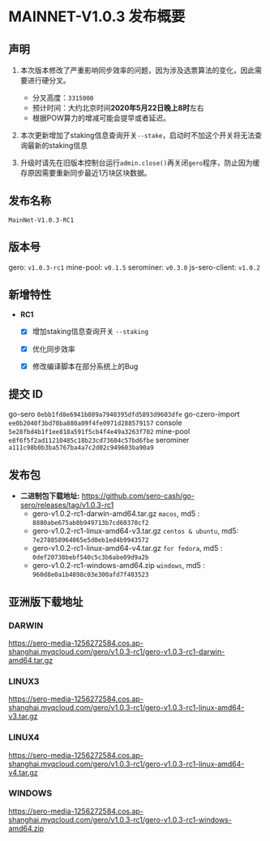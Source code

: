 # MAINNET-V1.0.3 发布概要

## 声明

1. 本次版本修改了严重影响同步效率的问题，因为涉及选票算法的变化，因此需要进行硬分叉。
   * 分叉高度：`3315000`
   * 预计时间：大约北京时间**2020年5月22日晚上8时**左右
   * 根据POW算力的增减可能会提早或者延迟。

2. 本次更新增加了staking信息查询开关`--stake`，启动时不加这个开关将无法查询最新的staking信息

3. 升级时请先在旧版本控制台运行`admin.close()`再关闭`gero`程序，防止因为缓存原因需要重新同步最近1万块区块数据。


## 发布名称

`MainNet-V1.0.3-RC1`



## 版本号

gero:                `v1.0.3-rc1`
mine-pool:      `v0.1.5`
serominer:      `v0.3.0`
js-sero-client:  `v1.0.2`



## 新增特性

* **RC1**
  - [x] 增加staking信息查询开关 `--staking`
  - [x] 优化同步效率
  - [x] 修改编译脚本在部分系统上的Bug


## 提交 ID

go-sero                    `0ebb1fd8e6941b089a7940395dfd5893d9603dfe`
go-czero-import     `ee0b2040f3bd70ba880a09f4fe0971d288579157` 
console                  `5e28fbd4b1f1ee818a591f5cb4f4e49a3263f702`
mine-pool              `e8f6f5f2ad11210485c18b23cd73604c57bd6fbe`
serominer               `a111c98b0b3ba5767ba4a7c2d02c949603ba90a9`         



## 发布包

* **二进制包下载地址:**  <https://github.com/sero-cash/go-sero/releases/tag/v1.0.3-rc1>
   * gero-v1.0.2-rc1-darwin-amd64.tar.gz  `macos`,  md5 : `8880abe675ab0b949713b7cd60370cf2`
   * gero-v1.0.2-rc1-linux-amd64-v3.tar.gz  `centos & ubuntu`, md5: `7e278858964065e5d0eb1ed4b9943572`
   * gero-v1.0.2-rc1-linux-amd64-v4.tar.gz  `for fedora`, md5 : `0def20738bebf540c5c3b6abe09d9a2b`
   * gero-v1.0.2-rc1-windows-amd64.zip  `windows`, md5 : `960d8e0a1b4898c03e300afd7f403523`



## 亚洲版下载地址

### DARWIN

https://sero-media-1256272584.cos.ap-shanghai.myqcloud.com/gero/v1.0.3-rc1/gero-v1.0.3-rc1-darwin-amd64.tar.gz

### LINUX3

https://sero-media-1256272584.cos.ap-shanghai.myqcloud.com/gero/v1.0.3-rc1/gero-v1.0.3-rc1-linux-amd64-v3.tar.gz

### LINUX4

https://sero-media-1256272584.cos.ap-shanghai.myqcloud.com/gero/v1.0.3-rc1/gero-v1.0.3-rc1-linux-amd64-v4.tar.gz

### WINDOWS

https://sero-media-1256272584.cos.ap-shanghai.myqcloud.com/gero/v1.0.3-rc1/gero-v1.0.3-rc1-windows-amd64.zip